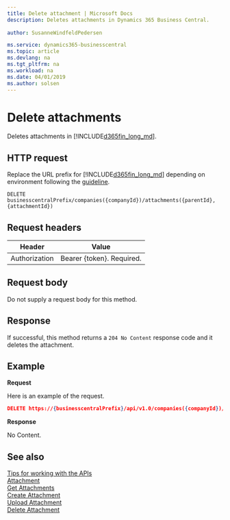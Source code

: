 ```yaml
---
title: Delete attachment | Microsoft Docs
description: Deletes attachments in Dynamics 365 Business Central.
 
author: SusanneWindfeldPedersen

ms.service: dynamics365-businesscentral
ms.topic: article
ms.devlang: na
ms.tgt_pltfrm: na
ms.workload: na
ms.date: 04/01/2019
ms.author: solsen
---
```


# Delete attachments
Deletes attachments in [!INCLUDE[d365fin_long_md](../../includes/d365fin_long_md.md)].

## HTTP request
Replace the URL prefix for [!INCLUDE[d365fin_long_md](../../includes/d365fin_long_md.md)] depending on environment following the [guideline](../../v1.0/endpoints-apis-for-dynamics.md).
```
DELETE businesscentralPrefix/companies({companyId})/attachments({parentId},{attachmentId})
```

## Request headers

|Header         |Value                     |
|---------------|--------------------------|
|Authorization  |Bearer {token}. Required. |

## Request body
Do not supply a request body for this method.

## Response
If successful, this method returns a ```204 No Content``` response code and it deletes the attachment.

## Example

**Request**

Here is an example of the request.

```json
DELETE https://{businesscentralPrefix}/api/v1.0/companies({companyId})/attachments({parentId},{attachmentId})
```

**Response** 

No Content.



## See also
[Tips for working with the APIs](business-central/dev-itpro/developer/devenv-connect-apps-tips)  
[Attachment](../resources/dynamics_attachment.md)  
[Get Attachments](dynamics_attachment_get.md)  
[Create Attachment](dynamics_attachment_create.md)  
[Upload Attachment](dynamics_attachment_patch.md)  
[Delete Attachment](dynamics_attachment_delete.md)  
